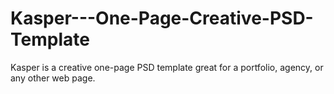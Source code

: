 # Kasper---One-Page-Creative-PSD-Template
Kasper is a creative one-page PSD template great for a portfolio, agency, or any other web page.
